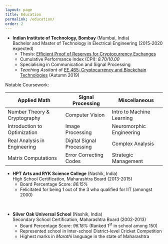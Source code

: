 ```yaml
---
layout: page
title: Education
permalink: /education/
order: 2
---
```


- **Indian Institute of Technology, Bombay** (Mumbai, India)  
Bachelor and Master of Technology in Electrical Engineering (2015-2020 expected)
  - Thesis: <a href="{{ site.baseurl }}/project/2019/10/19/eff-proof-of-reserves.html"> Efficient Proof of Reserves for Cryptocurrency Exchanges</a>  
  - Cumulative Performance Index (CPI): *8.70/10.00*
  - Specialising in Communication and Signal Processing 
  - *Teaching Assitant* of [EE 465: Cryptocurrency and Blockchain Technologies](https://www.ee.iitb.ac.in/~sarva/courses/EE465/Autumn2019.html) (Autumn 2019)  
  
Notable Coursework:  

Applied Math | Signal Processing | Miscellaneous 
------------ | -------------| -------------
Number Theory & Cryptography | Computer Vision | Intro to Machine Learning
Introduction to Optimization | Image Processing| Neuromorphic Engineering
Real Analysis in Engineering | Digital Signal Processing | Complex Analysis
Matrix Computations | Error Correcting Codes | Strategic Management

* **HPT Arts and RYK Science College** (Nashik, India)    
High School Certification, Maharashtra Board (2013-2015)  
  - Board Percentage Score: *86.15%*
  - Felicitated for being 1 out of the 3 who qualified for IIT (amongst 2000) 

<div class="line-break-small">
<br/>
</div>

* **Silver Oak Universal School** (Nashik, India)  
Secondary School Certification, Maharashtra Board (2002-2013)  
  - Board Percentage Score: *96.18%* (Ranked 1<sup>st</sup> in school among 150)
  - Represented school in Inter-school District-level Cricket Competition
  - Highest marks in *Marathi*  language in the state of Maharashtra
 

